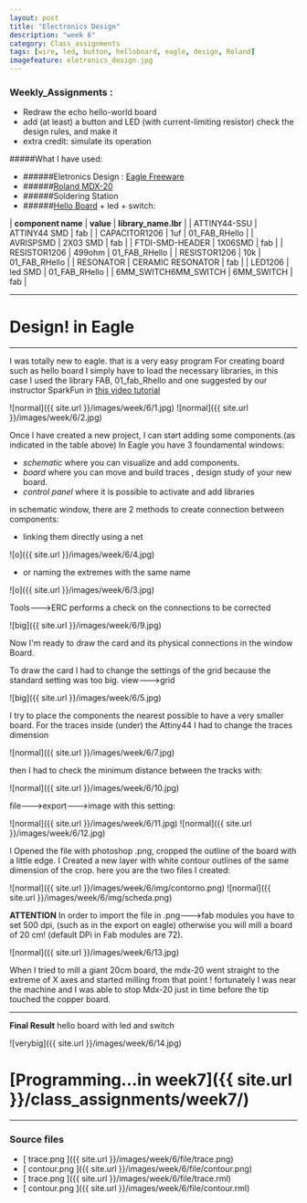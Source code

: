 ```yaml
---
layout: post
title: "Electronics Design"
description: "week 6"
category: Class_assignments
tags: [wire, led, button, helloboard, eagle, design, Roland]
imagefeature: eletronics_design.jpg
---
```


### Weekly_Assignments :
- Redraw the echo hello-world board
- add (at least) a button and LED (with current-limiting resistor)
      check the design rules, and make it
- extra credit: simulate its operation

#####What I have used:
- ######Eletronics Design : [Eagle Freeware](http://www.cadsoftusa.com/download-eagle/)
- ######[Roland MDX-20](http://www.rolanddg.com/product/3d/3d/mdx-20_15/mdx-20_15.html)
- ######Soldering Station
- ######[Hello Board](http://academy.cba.mit.edu/classes/embedded_programming/hello.ftdi.44.png) + led + switch:

| **component name** | **value** | **library_name.lbr** |
| ATTINY44-SSU | ATTINY44 SMD | fab |
| CAPACITOR1206 | 1uf | 01_FAB_RHello |
| AVRISPSMD | 2X03 SMD | fab |
| FTDI-SMD-HEADER | 1X06SMD | fab |
| RESISTOR1206 | 499ohm | 01_FAB_RHello |
| RESISTOR1206 | 10k | 01_FAB_RHello |
| RESONATOR | CERAMIC RESONATOR | fab |
| LED1206 | led SMD | 01_FAB_RHello |
| 6MM_SWITCH6MM_SWITCH | 6MM_SWITCH | fab |


****

# Design! in Eagle  

****

I was totally new to eagle. that is a very easy program 
For creating board such as hello board I simply have to load the necessary libraries, in this case I used the library FAB, 01_fab_Rhello and one suggested by our instructor SparkFun in [this video tutorial](https://vimeo.com/120501993)


![normal]({{ site.url }}/images/week/6/1.jpg)
![normal]({{ site.url }}/images/week/6/2.jpg)
 
Once I have created a new project, I can start adding some components.(as indicated in the table above)
In Eagle you have 3 foundamental windows: 

- *schematic* where you can visualize and add components.
- *board* where you can move and build traces , design study of your new board.
- *control panel* where it is possible to activate and add libraries

in schematic window, there are 2 methods to create connection between components:

- linking them directly using a net

![o]({{ site.url }}/images/week/6/4.jpg)

- or naming the extremes with the same name

![o]({{ site.url }}/images/week/6/3.jpg)


Tools--->ERC
performs a check on the connections to be corrected

![big]({{ site.url }}/images/week/6/9.jpg)


Now I'm ready to draw the card and its physical connections in the window Board.

To draw the card I had to change the settings of the grid because the standard setting was too big.
view--->grid

![big]({{ site.url }}/images/week/6/5.jpg)

I try to place the components the nearest possible to have a very smaller board.
For the traces inside (under) the Attiny44 I had to change the traces dimension 


![normal]({{ site.url }}/images/week/6/7.jpg)

then I had to check the minimum distance between the tracks with:

![normal]({{ site.url }}/images/week/6/10.jpg)

file--->export--->image with this setting:

![normal]({{ site.url }}/images/week/6/11.jpg)
![normal]({{ site.url }}/images/week/6/12.jpg)


I Opened the file with photoshop .png, cropped the outline of the board with a little edge.
I Created a new layer with white contour outlines of the same dimension of the crop.
here you are the two files I created:

![normal]({{ site.url }}/images/week/6/img/contorno.png)
![normal]({{ site.url }}/images/week/6/img/scheda.png)


**ATTENTION** 
In order to import the file in .png--->fab modules you have to set 500 dpi, (such as in the export on eagle) otherwise you will mill a board of 20 cm! (default DPi in Fab modules are 72).

![normal]({{ site.url }}/images/week/6/13.jpg)

When I tried to mill a giant 20cm board, the mdx-20 went straight to the extreme of X axes and started milling from that point !
fortunately I was near the machine
and I was able to stop Mdx-20 just in time before the tip touched the copper board.

****

**Final Result**
hello board with led and switch

![verybig]({{ site.url }}/images/week/6/14.jpg)

# [Programming...in week7]({{ site.url }}/class_assignments/week7/)

****

### Source files

- [<i class="fa fa-file-image-o"></i> trace.png ]({{ site.url }}/images/week/6/file/trace.png)
- [<i class="fa fa-file-image-o"></i> contour.png ]({{ site.url }}/images/week/6/file/contour.png)
- [<i class="fa fa-file"></i> trace.png ]({{ site.url }}/images/week/6/file/trace.rml)
- [<i class="fa fa-file"></i> contour.png ]({{ site.url }}/images/week/6/file/contour.rml)
